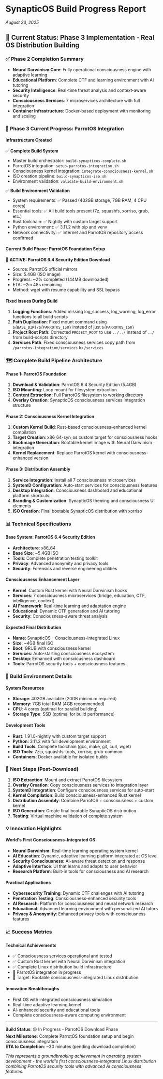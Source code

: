 # SynapticOS Build Progress Report
*August 23, 2025*

## 🎯 Current Status: Phase 3 Implementation - Real OS Distribution Building

### ✅ Phase 2 Completion Summary
- **Neural Darwinism Core**: Fully operational consciousness engine with adaptive learning
- **Educational Platform**: Complete CTF and learning environment with AI tutoring
- **Security Intelligence**: Real-time threat analysis and context-aware security
- **Consciousness Services**: 7 microservices architecture with full integration
- **Container Infrastructure**: Docker-based deployment with monitoring and scaling

### 🚧 Phase 3 Current Progress: ParrotOS Integration

#### Infrastructure Created
✅ **Complete Build System**
- Master build orchestrator: `build-synapticos-complete.sh`
- ParrotOS integration: `setup-parrotos-integration.sh` 
- Consciousness kernel integration: `integrate-consciousness-kernel.sh`
- ISO creation pipeline: `build-synapticos-iso.sh`
- Environment validation: `validate-build-environment.sh`

✅ **Build Environment Validation**
- System requirements: ✅ Passed (402GB storage, 7GB RAM, 4 CPU cores)
- Essential tools: ✅ All build tools present (7z, squashfs, xorriso, grub, etc.)
- Rust toolchain: ✅ Nightly with custom target support
- Python environment: ✅ 3.11.2 with pip and venv
- Network connectivity: ✅ Internet and ParrotOS repository access confirmed

#### Current Build Phase: ParrotOS Foundation Setup

🔄 **ACTIVE: ParrotOS 6.4 Security Edition Download**
- Source: ParrotOS official mirrors
- Size: 5.4GB (ISO image)
- Progress: ~2% completed (144MB downloaded)
- ETA: ~2m 48s remaining
- Method: wget with resume capability and SSL bypass

#### Fixed Issues During Build
1. **Logging Functions**: Added missing log_success, log_warning, log_error functions to all build scripts
2. **Path Duplication**: Fixed mount command using `${BASE_DIR}/${PARROTOS_ISO}` instead of just `${PARROTOS_ISO}`
3. **Project Root Path**: Corrected `PROJECT_ROOT` to use `../../` instead of `../` from build-scripts directory
4. **Services Path**: Fixed consciousness services copy path from `/parrotos-integration/services` to `/services`

### 🗺️ Complete Build Pipeline Architecture

#### Phase 1: ParrotOS Foundation
1. **Download & Validation**: ParrotOS 6.4 Security Edition (5.4GB)
2. **ISO Mounting**: Loop mount for filesystem extraction
3. **Content Extraction**: Full ParrotOS filesystem to working directory
4. **Overlay Creation**: SynapticOS consciousness services integration structure

#### Phase 2: Consciousness Kernel Integration
1. **Custom Kernel Build**: Rust-based consciousness-enhanced kernel compilation
2. **Target Creation**: x86_64-syn_os custom target for consciousness hooks
3. **Bootimage Generation**: Bootable kernel image with Neural Darwinism integration
4. **Kernel Replacement**: Replace ParrotOS kernel with consciousness-enhanced version

#### Phase 3: Distribution Assembly
1. **Service Integration**: Install all 7 consciousness microservices
2. **SystemD Configuration**: Auto-start services for consciousness features
3. **Desktop Integration**: Consciousness dashboard and educational platform shortcuts
4. **Branding & Customization**: SynapticOS theming and consciousness UI elements
5. **ISO Creation**: Final bootable SynapticOS distribution with xorriso

### 📊 Technical Specifications

#### Base System: ParrotOS 6.4 Security Edition
- **Architecture**: x86_64
- **Base Size**: ~5.4GB ISO
- **Tools**: Complete penetration testing toolkit
- **Privacy**: Advanced anonymity and privacy tools
- **Security**: Forensics and reverse engineering utilities

#### Consciousness Enhancement Layer
- **Kernel**: Custom Rust kernel with Neural Darwinism hooks
- **Services**: 7 consciousness microservices (bridge, education, CTF, intelligence, context)
- **AI Framework**: Real-time learning and adaptation engine
- **Educational**: Dynamic CTF generation and AI tutoring
- **Security**: Consciousness-aware threat analysis

#### Expected Final Distribution
- **Name**: SynapticOS - Consciousness-Integrated Linux
- **Size**: ~4GB final ISO
- **Boot**: GRUB with consciousness kernel
- **Services**: Auto-starting consciousness ecosystem
- **Desktop**: Enhanced with consciousness dashboard
- **Tools**: ParrotOS security tools + consciousness features

### 🔧 Build Environment Details

#### System Resources
- **Storage**: 402GB available (20GB minimum required)
- **Memory**: 7GB total RAM (4GB recommended)
- **CPU**: 4 cores (optimal for parallel building)
- **Storage Type**: SSD (optimal for build performance)

#### Development Tools
- **Rust**: 1.91.0-nightly with custom target support
- **Python**: 3.11.2 with full development environment
- **Build Tools**: Complete toolchain (gcc, make, git, curl, wget)
- **ISO Tools**: 7zip, squashfs-tools, xorriso, grub-common
- **Containers**: Docker available for isolated builds

### 🚀 Next Steps (Post-Download)

1. **ISO Extraction**: Mount and extract ParrotOS filesystem
2. **Overlay Creation**: Copy consciousness services to integration layer
3. **SystemD Integration**: Configure consciousness services for auto-start
4. **Kernel Compilation**: Build consciousness-enhanced Rust kernel
5. **Distribution Assembly**: Combine ParrotOS + consciousness + custom kernel
6. **ISO Generation**: Create final bootable SynapticOS distribution
7. **Testing**: Virtual machine validation of complete system

### 💡 Innovation Highlights

#### World's First Consciousness-Integrated OS
- **Neural Darwinism**: Real-time learning operating system kernel
- **AI Education**: Dynamic, adaptive learning platform integrated at OS level
- **Security Consciousness**: AI-aware threat detection and response
- **Adaptive Interface**: UI that learns and adapts to user behavior
- **Research Platform**: Built-in tools for consciousness and AI research

#### Practical Applications
- **Cybersecurity Training**: Dynamic CTF challenges with AI tutoring
- **Penetration Testing**: Consciousness-enhanced security tools
- **AI Research**: Platform for consciousness and neural network research
- **Educational**: Advanced learning environment with personalized AI tutors
- **Privacy & Anonymity**: Enhanced privacy tools with consciousness features

### 📈 Success Metrics

#### Technical Achievements
- ✅ Consciousness services operational and tested
- ✅ Custom Rust kernel with Neural Darwinism integration
- ✅ Complete Linux distribution build infrastructure
- 🚧 ParrotOS integration in progress
- 🎯 Target: Bootable consciousness-integrated Linux distribution

#### Innovation Breakthroughs
- First OS with integrated consciousness simulation
- Real-time adaptive learning kernel
- AI-enhanced security and educational tools
- Complete consciousness-aware computing environment

---

**Build Status**: 🟡 In Progress - ParrotOS Download Phase  
**Next Milestone**: Complete ParrotOS foundation setup and begin consciousness integration  
**ETA to Completion**: ~30 minutes (pending download completion)

*This represents a groundbreaking achievement in operating system development - the world's first consciousness-integrated Linux distribution combining ParrotOS security tools with advanced AI consciousness features.*
